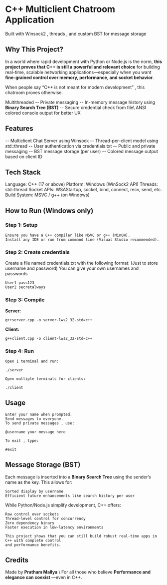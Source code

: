 # C++ Multiclient Chatroom Application 


Built with Winsock2 , threads , and custom BST for message storage

## Why This Project?

In a world where rapid development with Python or Node.js is the norm, **this project proves that C++ is
still a powerful and relevant choice** for building real-time, scalable networking applications—especially
when you want **fine-grained control over memory, performance, and socket behavior**.


When people say “C++ is not meant for modern development” , this chatroom proves otherwise.

Multithreaded --   Private messaging --   In-memory message history using **Binary Search Tree (BST)** --  Secure credential check from file\ ANSI colored console output for better UX

## Features

-- Multiclient Chat Server using Winsock
-- Thread-per-client model using std::thread
-- User authentication via credentials.txt
-- Public and private messaging
-- BST message storage (per user)
-- Colored message output based on client ID

## Tech Stack

Language: C++ (17 or above)
Platform: Windows (WinSock2 API)
Threads: std::thread
Socket APIs: WSAStartup, socket, bind, connect, recv, send, etc.
Build System: MSVC / g++ (on Windows)

## How to Run (Windows only)

### Step 1: Setup

```
Ensure you have a C++ compiler like MSVC or g++ (MinGW).
Install any IDE or run from command line (Visual Studio recommended).
```
### Step 2: Create credentials

Create a file named credentials.txt with the following format:
(Just to store username and password) 
You can give your own usernames and passwords
```
User1 pass123
User2 secretalways
```
### Step 3: Compile

**Server:**

```
g++server.cpp -o server-lws2_32-std=c++
```
**Client:**

```
g++client.cpp -o client-lws2_32-std=c++
```
### Step 4: Run

```
Open 1 terminal and run:
```
```
./server
```
```
Open multiple terminals for clients:
```
```
./client
```
## Usage

```
Enter your name when prompted.
Send messages to everyone.
To send private messages , use:
```
```
@username your message here
```
```
To exit , type:
```
```
#exit
```
## Message Storage (BST)

Each message is inserted into a **Binary Search Tree** using the sender’s name as the key. This allows for:

```
Sorted display by username
Efficient future enhancements like search history per user
```
While Python/Node.js simplify development, C++ offers:

```
Raw control over sockets
Thread-level control for concurrency
Zero dependency binary
Faster execution in low-latency environments
```
```
This project shows that you can still build robust real-time apps in C++ with complete control
and performance benefits.
```

## Credits

Made by **Pratham Mallya** \ For all those who believe **Performance and elegance can coexist** —even
in C++.



